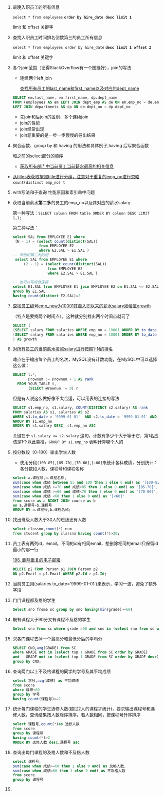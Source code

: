 1. 最晚入职员工的所有信息

   `select * from employees` **`order by hire_date desc limit 1`**

   limit 和 offset 关键字

2. 查找入职员工时间排名倒数第三的员工所有信息

   `select * from employees order by hire_date` **`desc limit 1 offset 2`**

   limit 和 offset 关键字

3. 各个join范围（记得StackOverflow有一个图挺好），join的写法

   - 连续两个left join

     [查找所有员工的last_name和first_name以及对应的dept_name](https://www.nowcoder.com/practice/5a7975fabe1146329cee4f670c27ad55?tpId=82&tags=&title=&diffculty=0&judgeStatus=0&rp=1&ru=/ta/sql&qru=/ta/sql/question-ranking)

   ``` sql
   SELECT em.last_name, em.first_name, dp.dept_name
   FROM (employees AS em LEFT JOIN dept_emp AS de ON em.emp_no = de.emp_no)
   LEFT JOIN departments AS dp ON de.dept_no = dp.dept_no
   ```

   - 先join和后join的区别，多个连续join
   - join的性能
   - join经常出现
   - join题重要的是一步一步慢慢的导出结果

4. 聚合函数、group by 和 having 的用法和具体例子,having 后写聚合函数

   和之前的select部分的顺序

   - [获取所有部门中当前员工当前薪水最高的相关信息](https://www.nowcoder.com/practice/4a052e3e1df5435880d4353eb18a91c6?tpId=82&&tqId=29764&rp=1&ru=/ta/sql&qru=/ta/sql/question-ranking)
- [从titles表获取按照title进行分组，注意对于重复的emp_no进行忽略](https://www.nowcoder.com/practice/c59b452f420c47f48d9c86d69efdff20?tpId=82&tags=&title=&diffculty=0&judgeStatus=0&rp=1&ru=/ta/sql&qru=/ta/sql/question-ranking)`count(distinct emp_no) t `
  
5. with写法和子查询 性能原因和索引命中问题

6. 获取当前薪水**第二多**的员工的emp_no以及其对应的薪水salary

   第一种写法：`SELECT column FROM table ORDER BY column DESC LIMIT 1,1;`

   第二种写法：

   ```sql
   select SAL from EMPLOYEE E1 where 
    (N - 1) = (select count(distinct(SAL)) 
               from EMPLOYEE E2 
               where E2.SAL > E1.SAL )
   -- 举例如第二大的则
    select SAL from EMPLOYEE E1 where 
        (2 - 1) = (select count(distinct(SAL)) 
                   from EMPLOYEE E2 
                   where E2.SAL > E1.SAL )
                   
   -- 也可以写成自连接
   select E1.SAL from EMPLOYEE E1 join EMPLOYEE E2 on E1.SAL <= E2.SAL
   group by E1.SAL
   having count(distinct E2.SAL)=2
   ```

7. [查找员工编号emp_now为10001其自入职以来的薪水salary涨幅值growth](https://www.nowcoder.com/practice/c727647886004942a89848e2b5130dc2?tpId=82&&tqId=29772&rp=1&ru=/ta/sql&qru=/ta/sql/question-ranking)

   （特点是要找两个时间点），这种就分别找出两个时间点就可了

   ```sql
   SELECT ( 
   (SELECT salary FROM salaries WHERE emp_no = 10001 ORDER BY to_date DESC LIMIT 1) -
   (SELECT salary FROM salaries WHERE emp_no = 10001 ORDER BY to_date ASC LIMIT 1)
   ) AS growth
   ```

8. [对所有员工的当前薪水按照salary进行按照1-N的排名](https://www.nowcoder.com/practice/b9068bfe5df74276bd015b9729eec4bf?tpId=82&&tqId=29775&rp=1&ru=/ta/sql&qru=/ta/sql/question-ranking)

   难点在于输出每个员工的名次，MySQL没有计数功能，在MySQL中可以选择这么做：

   ```sql
   SELECT t.*, 
          @rownum := @rownum + 1 AS rank
     FROM YOUR_TABLE t, 
          (SELECT @rownum := 0) r
   ```

   但是有人说这么做好像不太合适，可以用表的连接的写法

   ``` sql
   SELECT s1.emp_no, s1.salary, COUNT(DISTINCT s2.salary) AS rank
   FROM salaries AS s1, salaries AS s2
   WHERE s1.to_date = '9999-01-01'  AND s2.to_date = '9999-01-01' AND s1.salary <= s2.salary
   GROUP BY s1.emp_no
   ORDER BY s1.salary DESC, s1.emp_no ASC
   ```

   关键在于 `s1.salary <= s2.salary` 这句，计数有多少个大于等于它，第1名应该是1个以此类推，`GROUP BY s1.emp_no` 表明计算哪个人的
   
9. 按分数段（0-100）输出学生人数

   - 使用分段`[100-85],[85-70],[70-60],[‹60]`来统计各科成绩，分别统计：各分数段人数，课程号和课程名称

   ``` sql
   select a.课程号,b.课程名称,
   sum(case when 成绩 between 85 and 100 then 1 else 0 end) as '[100-85]',
   sum(case when 成绩 >=70 and 成绩<85 then 1 else 0 end) as '[85-70]',
   sum(case when 成绩 >=60 and 成绩<70 then 1 else 0 end) as '[70-60]',
   sum(case when 成绩 <60 then 1 else 0 end) as '[<60]'
   from score as a RIGHT JOIN course as b
   on a.课程号=b.课程号
   GROUP BY a.课程号,b.课程名称;
   ```

10. 找出班级人数大于30人的班级还有人数

    ``` sql
    select classno,count(*) num 
    from student group by classno having count(*)>30;
    ```

11. 员工表有两列id，email。不同的id有相同email，想删除相同的email只保留id最小的那一行

    [196. 删除重复的电子邮箱](https://leetcode-cn.com/problems/delete-duplicate-emails/)

    ``` sql
    DELETE p2 FROM Person p1 JOIN Person p2
    ON p2.Email = p1.Email WHERE p2.Id > p1.Id;
    ```

12. 当前员工用(salaries.to_date='9999-01-01')来表示，学习一波，避免了额外字段

13. 门门课程都及格的学生

    ``` sql
    Select sno frome sc group by sno having(min(grade)>=60)
    ```

14. 既有课程大于90分又有课程不及格的学生

    ``` sql
    Select sno from sc where grade >90 and sno in (select sno from sc where grade<60)
    ```

15. 求各门课程去掉一个最高分和最低分后的平均分

    ``` sql
    SELECT CNO,avg(GRADE) from SC 
    where GRADE not in (select top 1 GRADE from SC order by GRADE) 
    and   GRADE not in (select top 1 GRADE from SC order by GRADE desc) 
    group by CNO;
    ```

16. 查询两门以上不及格课程的同学的学号及其平均成绩

    ``` sql
    select 学号,avg(成绩) as 平均成绩
    from score
    where 成绩<60
    group by 学号
    having count(课程号)>=2
    ```

17. 统计每门课程的学生选修人数(超过2人的课程才统计)，要求输出课程号和选修人数，查询结果按人数降序排序，若人数相同，按课程号升序排序

    ```sql
    select 课程号,count(*)as 选修人数 
    from score 
    group by 课程号 
    having count(*)>2 
    ORDER BY 选修人数 desc,课程号 asc
    ```

18. 查询出每门课程的及格人数和不及格人数

    ```sql
    select 课程号,
    sum(case when 成绩>=60 then 1 else 0 end) as 及格人数,
    sum(case when 成绩<60 then 1 else 0 end) as 不及格人数
    from score
    group by 课程号
    ```

19. 

